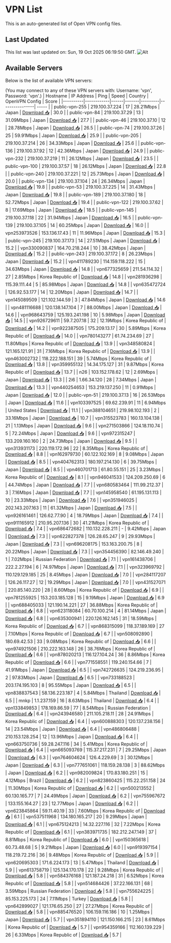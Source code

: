 # VPN List

This is an auto-generated list of Open VPN config files.

## Last Updated

This list was last updated on: Sun, 19 Oct 2025 06:19:50 GMT.
![Alt](https://repobeats.axiom.co/api/embed/186b98318ef1479477931607c1ad7d823f12451f.svg "Repobeats analytics image")

## Available Servers

Below is the list of available VPN servers:

(You may connect to any of these VPN servers with: Username: 'vpn', Password: 'vpn'.)
| Hostname | IP Address | Ping | Speed | Country | OpenVPN Config | Score |
|----------|------------|------|-------|---------|----------------| ----- |
| public-vpn-255 | 219.100.37.224 | 17 | 28.21Mbps | Japan | [Download 📥](./configs/server_0_JP.ovpn) | 30.0 |
| public-vpn-84 | 219.100.37.29 | 13 | 31.09Mbps | Japan | [Download 📥](./configs/server_1_JP.ovpn) | 27.7 |
| public-vpn-46 | 219.100.37.10 | 12 | 28.78Mbps | Japan | [Download 📥](./configs/server_2_JP.ovpn) | 26.5 |
| public-vpn-74 | 219.100.37.26 | 25 | 59.91Mbps | Japan | [Download 📥](./configs/server_3_JP.ovpn) | 25.9 |
| public-vpn-205 | 219.100.37.214 | 26 | 34.33Mbps | Japan | [Download 📥](./configs/server_4_JP.ovpn) | 25.6 |
| public-vpn-136 | 219.100.37.92 | 12 | 42.36Mbps | Japan | [Download 📥](./configs/server_5_JP.ovpn) | 24.9 |
| public-vpn-232 | 219.100.37.219 | 11 | 26.12Mbps | Japan | [Download 📥](./configs/server_6_JP.ovpn) | 23.5 |
| public-vpn-100 | 219.100.37.57 | 18 | 26.12Mbps | Japan | [Download 📥](./configs/server_7_JP.ovpn) | 22.8 |
| public-vpn-240 | 219.100.37.221 | 12 | 25.73Mbps | Japan | [Download 📥](./configs/server_8_JP.ovpn) | 20.0 |
| public-vpn-134 | 219.100.37.104 | 24 | 26.34Mbps | Japan | [Download 📥](./configs/server_9_JP.ovpn) | 19.8 |
| public-vpn-53 | 219.100.37.225 | 14 | 31.43Mbps | Japan | [Download 📥](./configs/server_10_JP.ovpn) | 19.8 |
| public-vpn-189 | 219.100.37.180 | 18 | 52.72Mbps | Japan | [Download 📥](./configs/server_11_JP.ovpn) | 19.4 |
| public-vpn-122 | 219.100.37.62 | 8 | 17.69Mbps | Japan | [Download 📥](./configs/server_12_JP.ovpn) | 18.5 |
| public-vpn-145 | 219.100.37.118 | 22 | 31.94Mbps | Japan | [Download 📥](./configs/server_13_JP.ovpn) | 16.5 |
| public-vpn-139 | 219.100.37.105 | 14 | 60.25Mbps | Japan | [Download 📥](./configs/server_14_JP.ovpn) | 16.0 |
| vpn253973526 | 153.136.17.43 | 11 | 11.96Mbps | Japan | [Download 📥](./configs/server_15_JP.ovpn) | 15.3 |
| public-vpn-245 | 219.100.37.173 | 14 | 27.51Mbps | Japan | [Download 📥](./configs/server_16_JP.ovpn) | 15.2 |
| vpn330090837 | 164.70.218.244 | 10 | 38.42Mbps | Japan | [Download 📥](./configs/server_17_JP.ovpn) | 15.2 |
| public-vpn-243 | 219.100.37.172 | 8 | 26.23Mbps | Japan | [Download 📥](./configs/server_18_JP.ovpn) | 15.2 |
| vpn411789230 | 114.159.118.222 | 15 | 34.63Mbps | Japan | [Download 📥](./configs/server_19_JP.ovpn) | 14.8 |
| vpn677325659 | 211.54.114.32 | 27 | 2.85Mbps | Korea Republic of | [Download 📥](./configs/server_20_KR.ovpn) | 14.8 |
| vpn281936298 | 115.39.111.44 | 5 | 85.98Mbps | Japan | [Download 📥](./configs/server_21_JP.ovpn) | 14.8 |
| vpn635472724 | 126.92.53.177 | 14 | 12.20Mbps | Japan | [Download 📥](./configs/server_22_JP.ovpn) | 14.7 |
| vpn145089509 | 121.102.144.59 | 3 | 47.84Mbps | Japan | [Download 📥](./configs/server_23_JP.ovpn) | 14.6 |
| vpn481116688 | 120.138.147.104 | 7 | 88.00Mbps | Japan | [Download 📥](./configs/server_24_JP.ovpn) | 14.6 |
| vpn968643759 | 125.193.241.198 | 10 | 5.98Mbps | Japan | [Download 📥](./configs/server_25_JP.ovpn) | 14.5 |
| vpn926729611 | 59.7.207.18 | 32 | 12.19Mbps | Korea Republic of | [Download 📥](./configs/server_26_KR.ovpn) | 14.2 |
| vpn922387505 | 175.209.13.17 | 30 | 5.89Mbps | Korea Republic of | [Download 📥](./configs/server_27_KR.ovpn) | 14.0 |
| vpn780143277 | 61.74.234.69 | 27 | 11.80Mbps | Korea Republic of | [Download 📥](./configs/server_28_KR.ovpn) | 13.9 |
| vpn348580824 | 121.165.121.91 | 31 | 7.16Mbps | Korea Republic of | [Download 📥](./configs/server_29_KR.ovpn) | 13.9 |
| vpn463002732 | 118.222.188.151 | 39 | 5.74Mbps | Korea Republic of | [Download 📥](./configs/server_30_KR.ovpn) | 13.8 |
| vpn359955132 | 14.34.175.127 | 31 | 9.87Mbps | Korea Republic of | [Download 📥](./configs/server_31_KR.ovpn) | 13.7 |
| n26 | 103.152.178.62 | 12 | 2.69Mbps | Japan | [Download 📥](./configs/server_32_JP.ovpn) | 13.3 |
| 2i6 | 1.66.34.120 | 28 | 7.34Mbps | Japan | [Download 📥](./configs/server_33_JP.ovpn) | 13.3 |
| vpn440254653 | 153.219.137.250 | 11 | 0.91Mbps | Japan | [Download 📥](./configs/server_34_JP.ovpn) | 12.0 |
| public-vpn-51 | 219.100.37.13 | 16 | 26.53Mbps | Japan | [Download 📥](./configs/server_35_JP.ovpn) | 11.6 |
| vpn103397525 | 69.62.239.91 | 11 | 6.94Mbps | United States | [Download 📥](./configs/server_36_US.ovpn) | 11.1 |
| vpn388104651 | 219.98.102.193 | 2 | 33.16Mbps | Japan | [Download 📥](./configs/server_37_JP.ovpn) | 10.7 |
| vpn315523783 | 160.13.104.138 | 21 | 1.13Mbps | Japan | [Download 📥](./configs/server_38_JP.ovpn) | 9.6 |
| vpn271503866 | 124.18.110.74 | 5 | 72.24Mbps | Japan | [Download 📥](./configs/server_39_JP.ovpn) | 9.6 |
| vpn972315247 | 133.209.160.160 | 2 | 24.73Mbps | Japan | [Download 📥](./configs/server_40_JP.ovpn) | 9.5 |
| vpn313931173 | 220.119.172.96 | 22 | 8.35Mbps | Korea Republic of | [Download 📥](./configs/server_41_KR.ovpn) | 8.8 |
| vpn162979730 | 60.122.102.169 | 8 | 9.08Mbps | Japan | [Download 📥](./configs/server_42_JP.ovpn) | 8.5 |
| vpn404762313 | 180.197.214.130 | 6 | 39.75Mbps | Japan | [Download 📥](./configs/server_43_JP.ovpn) | 8.5 |
| vpn460701713 | 61.80.55.151 | 25 | 3.23Mbps | Korea Republic of | [Download 📥](./configs/server_44_KR.ovpn) | 8.1 |
| vpn946041533 | 124.209.250.69 | 6 | 44.74Mbps | Japan | [Download 📥](./configs/server_45_JP.ovpn) | 7.7 |
| vpn680583464 | 111.99.212.37 | 3 | 7.16Mbps | Japan | [Download 📥](./configs/server_46_JP.ovpn) | 7.7 |
| vpn145958540 | 61.195.131.113 | 10 | 23.33Mbps | Japan | [Download 📥](./configs/server_47_JP.ovpn) | 7.6 |
| vpn351946025 | 202.143.207.163 | 11 | 61.32Mbps | Japan | [Download 📥](./configs/server_48_JP.ovpn) | 7.5 |
| vpn926161461 | 126.62.77.90 | 4 | 18.79Mbps | Japan | [Download 📥](./configs/server_49_JP.ovpn) | 7.4 |
| vpn911165912 | 210.95.207.136 | 30 | 41.21Mbps | Korea Republic of | [Download 📥](./configs/server_50_KR.ovpn) | 7.4 |
| vpn686472682 | 110.132.228.211 | - | 9.42Mbps | Japan | [Download 📥](./configs/server_51_JP.ovpn) | 7.3 |
| vpn622827378 | 126.28.65.247 | 9 | 29.93Mbps | Japan | [Download 📥](./configs/server_52_JP.ovpn) | 7.3 |
| vpn696208175 | 153.163.200.75 | 8 | 20.22Mbps | Japan | [Download 📥](./configs/server_53_JP.ovpn) | 7.3 |
| vpn354456390 | 82.146.49.240 | 1 | 7.02Mbps | Russian Federation | [Download 📥](./configs/server_54_RU.ovpn) | 7.1 |
| vpn161438706 | 222.2.27.194 | 6 | 74.97Mbps | Japan | [Download 📥](./configs/server_55_JP.ovpn) | 7.1 |
| vpn323969792 | 110.129.129.185 | 25 | 8.45Mbps | Japan | [Download 📥](./configs/server_56_JP.ovpn) | 7.0 |
| vpn284117207 | 126.26.117.27 | 12 | 19.29Mbps | Japan | [Download 📥](./configs/server_57_JP.ovpn) | 7.0 |
| vpn431527071 | 220.85.140.220 | 28 | 8.60Mbps | Korea Republic of | [Download 📥](./configs/server_58_KR.ovpn) | 6.9 |
| vpn781255925 | 153.203.185.128 | 15 | 9.19Mbps | Japan | [Download 📥](./configs/server_59_JP.ovpn) | 6.9 |
| vpn688405033 | 121.190.14.221 | 27 | 36.88Mbps | Korea Republic of | [Download 📥](./configs/server_60_KR.ovpn) | 6.8 |
| vpn623118084 | 60.70.100.214 | 4 | 81.14Mbps | Japan | [Download 📥](./configs/server_61_JP.ovpn) | 6.8 |
| vpn635300941 | 220.126.162.145 | 31 | 18.59Mbps | Korea Republic of | [Download 📥](./configs/server_62_KR.ovpn) | 6.7 |
| vpn868315099 | 118.37.189.169 | 27 | 7.10Mbps | Korea Republic of | [Download 📥](./configs/server_63_KR.ovpn) | 6.7 |
| vpn508092890 | 180.69.42.53 | 33 | 9.08Mbps | Korea Republic of | [Download 📥](./configs/server_64_KR.ovpn) | 6.6 |
| vpn974921506 | 210.222.163.148 | 26 | 38.76Mbps | Korea Republic of | [Download 📥](./configs/server_65_KR.ovpn) | 6.6 |
| vpn878020213 | 116.127.104.24 | 36 | 8.86Mbps | Korea Republic of | [Download 📥](./configs/server_66_KR.ovpn) | 6.6 |
| vpn771558551 | 119.240.154.66 | 7 | 41.91Mbps | Japan | [Download 📥](./configs/server_67_JP.ovpn) | 6.5 |
| vpn742726635 | 124.219.236.95 | 2 | 97.83Mbps | Japan | [Download 📥](./configs/server_68_JP.ovpn) | 6.5 |
| vpn733188523 | 203.174.195.103 | 8 | 95.55Mbps | Japan | [Download 📥](./configs/server_69_JP.ovpn) | 6.5 |
| vpn838837543 | 58.136.223.187 | 4 | 5.84Mbps | Thailand | [Download 📥](./configs/server_70_TH.ovpn) | 6.5 |
| mnkp | 1.1.237.159 | 16 | 8.63Mbps | Thailand | [Download 📥](./configs/server_71_TH.ovpn) | 6.4 |
| vpn133849853 | 178.169.86.59 | 77 | 8.54Mbps | Russian Federation | [Download 📥](./configs/server_72_RU.ovpn) | 6.4 |
| vpn243946580 | 211.105.218.11 | 28 | 24.91Mbps | Korea Republic of | [Download 📥](./configs/server_73_KR.ovpn) | 6.4 |
| vpn600888303 | 120.137.238.156 | 14 | 23.54Mbps | Japan | [Download 📥](./configs/server_74_JP.ovpn) | 6.4 |
| vpn486806488 | 210.153.128.254 | 12 | 13.96Mbps | Japan | [Download 📥](./configs/server_75_JP.ovpn) | 6.4 |
| vpn663750736 | 59.28.247.116 | 34 | 5.41Mbps | Korea Republic of | [Download 📥](./configs/server_76_KR.ovpn) | 6.4 |
| vpn665093769 | 115.37.217.231 | 7 | 29.25Mbps | Japan | [Download 📥](./configs/server_77_JP.ovpn) | 6.3 |
| vpn764604624 | 126.4.229.69 | 3 | 30.12Mbps | Japan | [Download 📥](./configs/server_78_JP.ovpn) | 6.3 |
| vpn777651061 | 118.159.28.138 | 3 | 88.62Mbps | Japan | [Download 📥](./configs/server_79_JP.ovpn) | 6.2 |
| vpn982009824 | 170.83.180.251 | 15 | 4.12Mbps | Brazil | [Download 📥](./configs/server_80_BR.ovpn) | 6.2 |
| vpn823860425 | 115.22.251.158 | 24 | 11.30Mbps | Korea Republic of | [Download 📥](./configs/server_81_KR.ovpn) | 6.2 |
| vpn500213552 | 60.130.165.77 | 7 | 24.49Mbps | Japan | [Download 📥](./configs/server_82_JP.ovpn) | 6.2 |
| vpn755967672 | 133.155.164.27 | 23 | 12.77Mbps | Japan | [Download 📥](./configs/server_83_JP.ovpn) | 6.2 |
| vpn623845864 | 59.11.40.19 | 33 | 7.60Mbps | Korea Republic of | [Download 📥](./configs/server_84_KR.ovpn) | 6.1 |
| vpn537511968 | 134.180.165.217 | 20 | 9.29Mbps | Japan | [Download 📥](./configs/server_85_JP.ovpn) | 6.1 |
| vpn675124213 | 14.32.227.116 | 32 | 7.22Mbps | Korea Republic of | [Download 📥](./configs/server_86_KR.ovpn) | 6.1 |
| vpn383971735 | 182.212.247.149 | 37 | 8.81Mbps | Korea Republic of | [Download 📥](./configs/server_87_KR.ovpn) | 6.0 |
| vpn150365618 | 60.73.48.68 | 5 | 9.21Mbps | Japan | [Download 📥](./configs/server_88_JP.ovpn) | 6.0 |
| vpn919397154 | 118.219.72.216 | 36 | 9.48Mbps | Korea Republic of | [Download 📥](./configs/server_89_KR.ovpn) | 5.9 |
| vpn620695303 | 171.6.224.173 | 13 | 5.47Mbps | Thailand | [Download 📥](./configs/server_90_TH.ovpn) | 5.9 |
| vpn613758719 | 125.134.170.178 | 22 | 9.28Mbps | Korea Republic of | [Download 📥](./configs/server_91_KR.ovpn) | 5.8 |
| vpn584376168 | 121.187.24.218 | 31 | 6.52Mbps | Korea Republic of | [Download 📥](./configs/server_92_KR.ovpn) | 5.8 |
| vpn514684426 | 37.22.166.131 | 68 | 3.59Mbps | Russian Federation | [Download 📥](./configs/server_93_RU.ovpn) | 5.8 |
| vpn755624225 | 85.153.225.173 | 24 | 7.11Mbps | Turkey | [Download 📥](./configs/server_94_TR.ovpn) | 5.8 |
| vpn642899027 | 121.176.65.250 | 27 | 27.27Mbps | Korea Republic of | [Download 📥](./configs/server_95_KR.ovpn) | 5.8 |
| vpn885476520 | 106.159.116.186 | 10 | 1.25Mbps | Japan | [Download 📥](./configs/server_96_JP.ovpn) | 5.7 |
| vpn351894110 | 121.150.166.215 | 23 | 8.61Mbps | Korea Republic of | [Download 📥](./configs/server_97_KR.ovpn) | 5.7 |
| vpn954359166 | 112.160.139.229 | 26 | 6.33Mbps | Korea Republic of | [Download 📥](./configs/server_98_KR.ovpn) | 5.7 |
